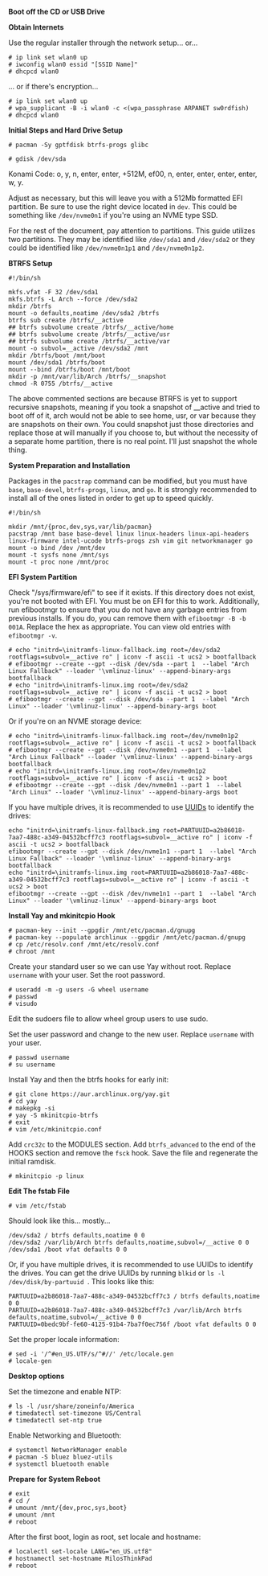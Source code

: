 **Boot off the CD or USB Drive**

**Obtain Internets**

Use the regular installer through the network setup... or...

```
# ip link set wlan0 up
# iwconfig wlan0 essid "[SSID Name]"
# dhcpcd wlan0
```

... or if there's encryption... 

```
# ip link set wlan0 up
# wpa_supplicant -B -i wlan0 -c <(wpa_passphrase ARPANET sw0rdfish)
# dhcpcd wlan0
```


**Initial Steps and Hard Drive Setup**
```
# pacman -Sy gptfdisk btrfs-progs glibc
```

```
# gdisk /dev/sda
```

Konami Code: o, y, n, enter, enter, +512M, ef00, n, enter, enter, enter, enter, w, y.

Adjust as necessary, but this will leave you with a 512Mb formatted EFI partition. Be sure to use the right device located in `dev`. This could be something like `/dev/nvme0n1` if you're using an NVME type SSD.

For the rest of the document, pay attention to partitions. This guide utilizes two partitions. They may be identified like `/dev/sda1` and `/dev/sda2` or they could be identified like `/dev/nvme0n1p1` and `/dev/nvme0n1p2`.

**BTRFS Setup**
```
#!/bin/sh

mkfs.vfat -F 32 /dev/sda1
mkfs.btrfs -L Arch --force /dev/sda2
mkdir /btrfs
mount -o defaults,noatime /dev/sda2 /btrfs
btrfs sub create /btrfs/__active
## btrfs subvolume create /btrfs/__active/home
## btrfs subvolume create /btrfs/__active/usr
## btrfs subvolume create /btrfs/__active/var
mount -o subvol=__active /dev/sda2 /mnt
mkdir /btrfs/boot /mnt/boot
mount /dev/sda1 /btrfs/boot
mount --bind /btrfs/boot /mnt/boot
mkdir -p /mnt/var/lib/Arch /btrfs/__snapshot
chmod -R 0755 /btrfs/__active
```

The above commented sections are because BTRFS is yet to support recursive snapshots, meaning if you took a snapshot of __active and tried to boot off of it, arch would not be able to see home, usr, or var because they are snapshots on their own. You could snapshot just those directories and replace those at will manually if you choose to, but without the necessity of a separate home partition, there is no real point. I'll just snapshot the whole thing.

**System Preparation and Installation**

Packages in the `pacstrap` command can be modified, but you must have `base`, `base-devel`, `btrfs-progs`, `linux`, and `go`. It is strongly recommended to install all of the ones listed in order to get up to speed quickly.

```
#!/bin/sh

mkdir /mnt/{proc,dev,sys,var/lib/pacman}
pacstrap /mnt base base-devel linux linux-headers linux-api-headers linux-firmware intel-ucode btrfs-progs zsh vim git networkmanager go
mount -o bind /dev /mnt/dev
mount -t sysfs none /mnt/sys
mount -t proc none /mnt/proc
```

**EFI System Partition**

Check "/sys/firmware/efi" to see if it exists. If this directory does not exist, you're not booted with EFI. You must be on EFI for this to work. Additionally, run efibootmgr to ensure that you do not have any garbage entries from previous installs. If you do, you can remove them with `efibootmgr -B -b 001A`. Replace the hex as appropriate. You can view old entries with `efibootmgr -v`.

```
# echo "initrd=\initramfs-linux-fallback.img root=/dev/sda2 rootflags=subvol=__active ro" | iconv -f ascii -t ucs2 > bootfallback
# efibootmgr --create --gpt --disk /dev/sda --part 1  --label "Arch Linux Fallback" --loader '\vmlinuz-linux' --append-binary-args bootfallback
# echo "initrd=\initramfs-linux.img root=/dev/sda2 rootflags=subvol=__active ro" | iconv -f ascii -t ucs2 > boot
# efibootmgr --create --gpt --disk /dev/sda --part 1  --label "Arch Linux" --loader '\vmlinuz-linux' --append-binary-args boot
```

Or if you're on an NVME storage device:

```
# echo "initrd=\initramfs-linux-fallback.img root=/dev/nvme0n1p2 rootflags=subvol=__active ro" | iconv -f ascii -t ucs2 > bootfallback
# efibootmgr --create --gpt --disk /dev/nvme0n1 --part 1  --label "Arch Linux Fallback" --loader '\vmlinuz-linux' --append-binary-args bootfallback
# echo "initrd=\initramfs-linux.img root=/dev/nvme0n1p2 rootflags=subvol=__active ro" | iconv -f ascii -t ucs2 > boot
# efibootmgr --create --gpt --disk /dev/nvme0n1 --part 1  --label "Arch Linux" --loader '\vmlinuz-linux' --append-binary-args boot
```

If you have multiple drives, it is recommended to use [UUIDs](https://wiki.archlinux.org/index.php/Persistent_block_device_naming) to identify the drives:

```
echo "initrd=\initramfs-linux-fallback.img root=PARTUUID=a2b86018-7aa7-488c-a349-04532bcff7c3 rootflags=subvol=__active ro" | iconv -f ascii -t ucs2 > bootfallback
efibootmgr --create --gpt --disk /dev/nvme1n1 --part 1  --label "Arch Linux Fallback" --loader '\vmlinuz-linux' --append-binary-args bootfallback
echo "initrd=\initramfs-linux.img root=PARTUUID=a2b86018-7aa7-488c-a349-04532bcff7c3 rootflags=subvol=__active ro" | iconv -f ascii -t ucs2 > boot
efibootmgr --create --gpt --disk /dev/nvme1n1 --part 1  --label "Arch Linux" --loader '\vmlinuz-linux' --append-binary-args boot
```

**Install Yay and mkinitcpio Hook**
```
# pacman-key --init --gpgdir /mnt/etc/pacman.d/gnupg
# pacman-key --populate archlinux --gpgdir /mnt/etc/pacman.d/gnupg
# cp /etc/resolv.conf /mnt/etc/resolv.conf
# chroot /mnt
```

Create your standard user so we can use Yay without root. Replace `username` with your user. Set the root password.

```
# useradd -m -g users -G wheel username
# passwd
# visudo 
```

Edit the sudoers file to allow wheel group users to use sudo.

Set the user password and change to the new user. Replace `username` with your user.

```
# passwd username
# su username
```

Install Yay and then the btrfs hooks for early init:

```
# git clone https://aur.archlinux.org/yay.git
# cd yay
# makepkg -si
# yay -S mkinitcpio-btrfs
# exit
# vim /etc/mkinitcpio.conf
```

Add `crc32c` to the MODULES section. Add `btrfs_advanced` to the end of the HOOKS section and remove the `fsck` hook. Save the file and regenerate the initial ramdisk.

```
# mkinitcpio -p linux
```

**Edit The fstab File**

```
# vim /etc/fstab
```

Should look like this... mostly...

```
/dev/sda2 / btrfs defaults,noatime 0 0
/dev/sda2 /var/lib/Arch btrfs defaults,noatime,subvol=/__active 0 0
/dev/sda1 /boot vfat defaults 0 0
```

Or, if you have multiple drives, it is recommended to use UUIDs to identify the drives. You can get the drive UUIDs by running `blkid` or `ls -l /dev/disk/by-partuuid `. This looks like this:

```
PARTUUID=a2b86018-7aa7-488c-a349-04532bcff7c3 / btrfs defaults,noatime 0 0
PARTUUID=a2b86018-7aa7-488c-a349-04532bcff7c3 /var/lib/Arch btrfs defaults,noatime,subvol=/__active 0 0
PARTUUID=0bedc9bf-fe60-4125-91b4-7ba7f0ec756f /boot vfat defaults 0 0
```

Set the proper locale information:

```
# sed -i '/^#en_US.UTF/s/^#//' /etc/locale.gen
# locale-gen
```

**Desktop options**

Set the timezone and enable NTP:

```
# ls -l /usr/share/zoneinfo/America
# timedatectl set-timezone US/Central
# timedatectl set-ntp true
```

Enable Networking and Bluetooth:

```
# systemctl NetworkManager enable
# pacman -S bluez bluez-utils
# systemctl bluetooth enable
```


**Prepare for System Reboot**

```
# exit
# cd /
# umount /mnt/{dev,proc,sys,boot}
# umount /mnt
# reboot
```

After the first boot, login as root, set locale and hostname:

```
# localectl set-locale LANG="en_US.utf8"
# hostnamectl set-hostname MilosThinkPad
# reboot
```
